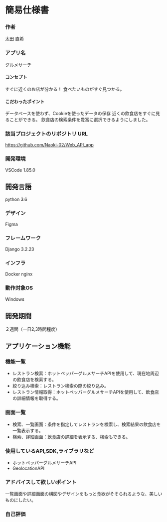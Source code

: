 # 簡易仕様書

### 作者
太田 直希
### アプリ名
グルメサーチ

#### コンセプト
すぐに近くのお店が分かる！
食べたいものがすぐ見つかる。

#### こだわったポイント
データベースを使わず、Cookieを使ったデータの保存
近くの飲食店をすぐに見ることができる。
飲食店の検索条件を豊富に選択できるようにしました。

### 該当プロジェクトのリポジトリ URL
https://github.com/Naoki-02/Web_API_app

### 開発環境
VSCode 1.85.0
## 開発言語
python 3.6

### デザイン
Figma

### フレームワーク
Django 3.2.23

### インフラ
Docker
nginx

### 動作対象OS
Windows

## 開発期間
２週間（一日2,3時間程度）

## アプリケーション機能

### 機能一覧
- レストラン検索：ホットペッパーグルメサーチAPIを使用して、現在地周辺の飲食店を検索する。
- 絞り込み検索：レストラン検索の際の絞り込み。
- レストラン情報取得：ホットペッパーグルメサーチAPIを使用して、飲食店の詳細情報を取得する。

### 画面一覧
- 検索、一覧画面：条件を指定してレストランを検索し、検索結果の飲食店を一覧表示する。
- 検索、詳細画面：飲食店の詳細を表示する、検索もできる。

### 使用しているAPI,SDK,ライブラリなど
- ホットペッパーグルメサーチAPI
- GeolocationAPI

### アドバイスして欲しいポイント
一覧画面や詳細画面の構図やデザインをもっと食欲がそそられるような、美しいものにしたい。

### 自己評価
